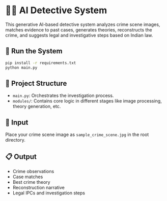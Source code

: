 # 🕵️‍♂️ AI Detective System

This generative AI-based detective system analyzes crime scene images, matches evidence to past cases, generates theories, reconstructs the crime, and suggests legal and investigative steps based on Indian law.

## 🚀 Run the System
```bash
pip install -r requirements.txt
python main.py
```

## 📂 Project Structure
- `main.py`: Orchestrates the investigation process.
- `modules/`: Contains core logic in different stages like image processing, theory generation, etc.

## 📸 Input
Place your crime scene image as `sample_crime_scene.jpg` in the root directory.

## 📋 Output
- Crime observations
- Case matches
- Best crime theory
- Reconstruction narrative
- Legal IPCs and investigation steps
